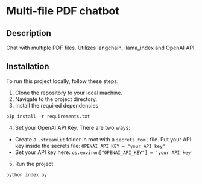# Multi-file PDF chatbot

## Description

Chat with multiple PDF files. Utilizes langchain, llama_index and OpenAI API.

## Installation

To run this project locally, follow these steps:

1. Clone the repository to your local machine.
2. Navigate to the project directory.
3. Install the required dependencies
```
pip install -r requirements.txt
```
4. Set your OpenAI API Key. There are two ways:
- Create a `.streamlit` folder in root with a `secrets.toml` file. Put your API key inside the secrets file:
`OPENAI_API_KEY = "your API key"`
- Set your API key here:
`os.environ["OPENAI_API_KEY"] = 'your API key'`
5. Run the project
```
python index.py
```
